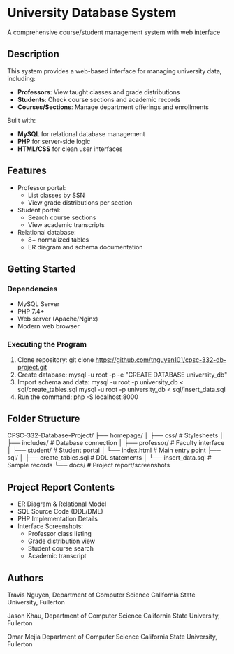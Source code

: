 # University Database System  
A comprehensive course/student management system with web interface  

## Description  
This system provides a web-based interface for managing university data, including:  
- **Professors**: View taught classes and grade distributions  
- **Students**: Check course sections and academic records  
- **Courses/Sections**: Manage department offerings and enrollments  

Built with:  
- **MySQL** for relational database management  
- **PHP** for server-side logic  
- **HTML/CSS** for clean user interfaces  

## Features  
- Professor portal:  
  - List classes by SSN  
  - View grade distributions per section  
- Student portal:  
  - Search course sections  
  - View academic transcripts  
- Relational database:  
  - 8+ normalized tables  
  - ER diagram and schema documentation  

## Getting Started  
### Dependencies  
- MySQL Server  
- PHP 7.4+  
- Web server (Apache/Nginx)  
- Modern web browser  

### Executing the Program
1. Clone repository: git clone https://github.com/tnguyen101/cpsc-332-db-project.git
2. Create database: mysql -u root -p -e "CREATE DATABASE university_db"
3. Import schema and data:
    mysql -u root -p university_db < sql/create_tables.sql
    mysql -u root -p university_db < sql/insert_data.sql
5. Run the command: php -S localhost:8000

## Folder Structure
CPSC-332-Database-Project/
├── homepage/
│ ├── css/ # Stylesheets
│ ├── includes/ # Database connection
│ ├── professor/ # Faculty interface
│ ├── student/ # Student portal
│ └── index.html # Main entry point
├── sql/
│ ├── create_tables.sql # DDL statements
│ └── insert_data.sql # Sample records
└── docs/ # Project report/screenshots

## Project Report Contents  
- ER Diagram & Relational Model  
- SQL Source Code (DDL/DML)  
- PHP Implementation Details  
- Interface Screenshots:  
  - Professor class listing  
  - Grade distribution view  
  - Student course search  
  - Academic transcript 

## Authors
Travis Nguyen,
  Department of Computer Science
  California State University, Fullerton

Jason Khau,
  Department of Computer Science
  California State University, Fullerton

Omar Mejia
  Department of Computer Science
  California State University, Fullerton
